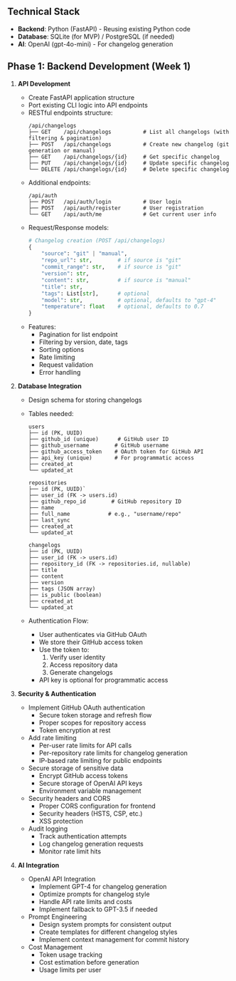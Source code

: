 ## Technical Stack
- **Backend**: Python (FastAPI) - Reusing existing Python code
- **Database**: SQLite (for MVP) / PostgreSQL (if needed)
- **AI**: OpenAI (gpt-4o-mini) - For changelog generation

## Phase 1: Backend Development (Week 1)
1. **API Development**
   - Create FastAPI application structure
   - Port existing CLI logic into API endpoints
   - RESTful endpoints structure:
     ```
     /api/changelogs
     ├── GET    /api/changelogs          # List all changelogs (with filtering & pagination)
     ├── POST   /api/changelogs          # Create new changelog (git generation or manual)
     ├── GET    /api/changelogs/{id}     # Get specific changelog
     ├── PUT    /api/changelogs/{id}     # Update specific changelog
     └── DELETE /api/changelogs/{id}     # Delete specific changelog
     ```
   - Additional endpoints:
     ```
     /api/auth
     ├── POST   /api/auth/login          # User login
     ├── POST   /api/auth/register       # User registration
     └── GET    /api/auth/me             # Get current user info
     ```
   - Request/Response models:
     ```python
     # Changelog creation (POST /api/changelogs)
     {
         "source": "git" | "manual",
         "repo_url": str,        # if source is "git"
         "commit_range": str,    # if source is "git"
         "version": str,
         "content": str,         # if source is "manual"
         "title": str,
         "tags": List[str],      # optional
         "model": str,           # optional, defaults to "gpt-4"
         "temperature": float    # optional, defaults to 0.7
     }
     ```
   - Features:
     - Pagination for list endpoint
     - Filtering by version, date, tags
     - Sorting options
     - Rate limiting
     - Request validation
     - Error handling

2. **Database Integration**
   - Design schema for storing changelogs
   - Tables needed:
     ```
     users
     ├── id (PK, UUID)
     ├── github_id (unique)      # GitHub user ID
     ├── github_username        # GitHub username
     ├── github_access_token    # OAuth token for GitHub API
     ├── api_key (unique)       # For programmatic access
     ├── created_at
     └── updated_at

     repositories
     ├── id (PK, UUID)`
     ├── user_id (FK -> users.id)
     ├── github_repo_id        # GitHub repository ID
     ├── name
     ├── full_name            # e.g., "username/repo"
     ├── last_sync
     ├── created_at
     └── updated_at

     changelogs
     ├── id (PK, UUID)
     ├── user_id (FK -> users.id)
     ├── repository_id (FK -> repositories.id, nullable)
     ├── title
     ├── content
     ├── version
     ├── tags (JSON array)
     ├── is_public (boolean)
     ├── created_at
     └── updated_at
     ```

   - Authentication Flow:
     - User authenticates via GitHub OAuth
     - We store their GitHub access token
     - Use the token to:
       1. Verify user identity
       2. Access repository data
       3. Generate changelogs
     - API key is optional for programmatic access

3. **Security & Authentication**
   - Implement GitHub OAuth authentication
     - Secure token storage and refresh flow
     - Proper scopes for repository access
     - Token encryption at rest
   - Add rate limiting
     - Per-user rate limits for API calls
     - Per-repository rate limits for changelog generation
     - IP-based rate limiting for public endpoints
   - Secure storage of sensitive data
     - Encrypt GitHub access tokens
     - Secure storage of OpenAI API keys
     - Environment variable management
   - Security headers and CORS
     - Proper CORS configuration for frontend
     - Security headers (HSTS, CSP, etc.)
     - XSS protection
   - Audit logging
     - Track authentication attempts
     - Log changelog generation requests
     - Monitor rate limit hits

4. **AI Integration**
   - OpenAI API Integration
     - Implement GPT-4 for changelog generation
     - Optimize prompts for changelog style
     - Handle API rate limits and costs
     - Implement fallback to GPT-3.5 if needed
   - Prompt Engineering
     - Design system prompts for consistent output
     - Create templates for different changelog styles
     - Implement context management for commit history
   - Cost Management
     - Token usage tracking
     - Cost estimation before generation
     - Usage limits per user